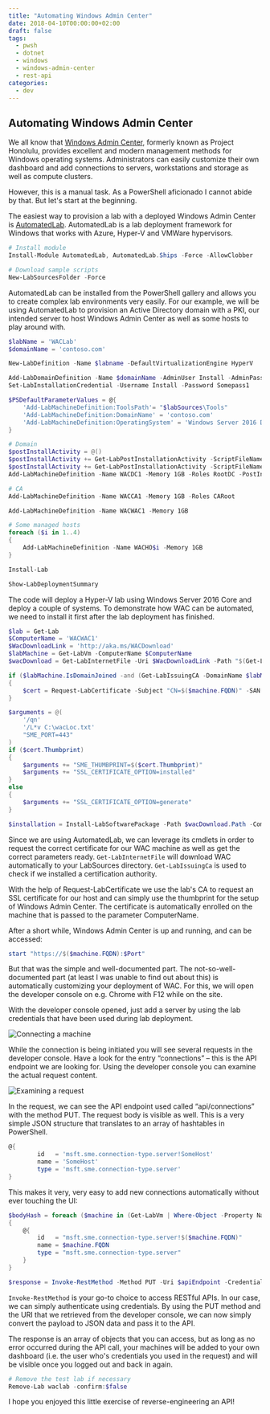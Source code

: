 ```yaml
---
title: "Automating Windows Admin Center"
date: 2018-04-10T00:00:00+02:00
draft: false
tags:
  - pwsh
  - dotnet
  - windows
  - windows-admin-center
  - rest-api
categories:
  - dev
---
```


## Automating Windows Admin Center

We all know that [Windows Admin Center](https://learn.microsoft.com/en-us/windows-server/manage/windows-admin-center/overview), formerly known as Project Honolulu, provides excellent and modern management methods for Windows operating systems. Administrators can easily customize their own dashboard and add connections to servers, workstations and storage as well as compute clusters.

However, this is a manual task. As a PowerShell aficionado I cannot abide by that. But let's start at the beginning.

The easiest way to provision a lab with a deployed Windows Admin Center is [AutomatedLab](https://automatedlab.org). AutomatedLab is a lab deployment framework for Windows that works with Azure, Hyper-V and VMWare hypervisors.

```powershell
# Install module
Install-Module AutomatedLab, AutomatedLab.Ships -Force -AllowClobber

# Download sample scripts
New-LabSourcesFolder -Force
```

AutomatedLab can be installed from the PowerShell gallery and allows you to create complex lab environments very easily. For our example, we will be using AutomatedLab to provision an Active Directory domain with a PKI, our intended server to host Windows Admin Center as well as some hosts to play around with.

```powershell
$labName = 'WACLab'
$domainName = 'contoso.com'

New-LabDefinition -Name $labname -DefaultVirtualizationEngine HyperV

Add-LabDomainDefinition -Name $domainName -AdminUser Install -AdminPassword Somepass1
Set-LabInstallationCredential -Username Install -Password Somepass1

$PSDefaultParameterValues = @{
    'Add-LabMachineDefinition:ToolsPath'= "$labSources\Tools"
    'Add-LabMachineDefinition:DomainName' = 'contoso.com'
    'Add-LabMachineDefinition:OperatingSystem' = 'Windows Server 2016 Datacenter'
}

# Domain
$postInstallActivity = @()
$postInstallActivity += Get-LabPostInstallationActivity -ScriptFileName 'New-ADLabAccounts 2.0.ps1' -DependencyFolder $labSources\PostInstallationActivities\PrepareFirstChildDomain
$postInstallActivity += Get-LabPostInstallationActivity -ScriptFileName PrepareRootDomain.ps1 -DependencyFolder $labSources\PostInstallationActivities\PrepareRootDomain
Add-LabMachineDefinition -Name WACDC1 -Memory 1GB -Roles RootDC -PostInstallationActivity $postInstallActivity

# CA
Add-LabMachineDefinition -Name WACCA1 -Memory 1GB -Roles CARoot

Add-LabMachineDefinition -Name WACWAC1 -Memory 1GB

# Some managed hosts
foreach ($i in 1..4)
{
    Add-LabMachineDefinition -Name WACHO$i -Memory 1GB
}

Install-Lab

Show-LabDeploymentSummary
```

The code will deploy a Hyper-V lab using Windows Server 2016 Core and deploy a couple of systems. To demonstrate how WAC can be automated, we need to install it first after the lab deployment has finished.

```powershell
$lab = Get-Lab
$ComputerName = 'WACWAC1'
$WacDownloadLink = 'http://aka.ms/WACDownload'
$labMachine = Get-LabVm -ComputerName $ComputerName
$wacDownload = Get-LabInternetFile -Uri $WacDownloadLink -Path "$(Get-LabSourcesLocationInternal -Local)\SoftwarePackages\WAC.msi" -PassThru -NoDisplay

if ($labMachine.IsDomainJoined -and (Get-LabIssuingCA -DomainName $labMachine.DomainName -ErrorAction SilentlyContinue) )
{
    $cert = Request-LabCertificate -Subject "CN=$($machine.FQDN)" -SAN $labMachine.Name -TemplateName WebServer -ComputerName $labMachine -PassThru -ErrorAction Stop
}

$arguments = @(
    '/qn'
    '/L*v C:\wacLoc.txt'
    "SME_PORT=443"
)
if ($cert.Thumbprint)
{
    $arguments += "SME_THUMBPRINT=$($cert.Thumbprint)"
    $arguments += "SSL_CERTIFICATE_OPTION=installed"
}
else
{
    $arguments += "SSL_CERTIFICATE_OPTION=generate"
}

$installation = Install-LabSoftwarePackage -Path $wacDownload.Path -CommandLine $($arguments -join ' ') -ComputerName $labMachine -ExpectedReturnCodes 0, 3010 -PassThru -NoDisplay
```

Since we are using AutomatedLab, we can leverage its cmdlets in order to request the correct certificate for our WAC machine as well as get the correct parameters ready. `Get-LabInternetFile` will download WAC automatically to your LabSources directory. `Get-LabIssuingCa` is used to check if we installed a certification authority.

With the help of Request-LabCertificate we use the lab's CA to request an SSL certificate for our host and can simply use the thumbprint for the setup of Windows Admin Center. The certificate is automatically enrolled on the machine that is passed to the parameter ComputerName.

After a short while, Windows Admin Center is up and running, and can be accessed:

```powershell
start "https://$($machine.FQDN):$Port"
```

But that was the simple and well-documented part. The not-so-well-documented part (at least I was unable to find out about this) is automatically customizing your deployment of WAC. For this, we will open the developer console on e.g. Chrome with F12 while on the site.

With the developer console opened, just add a server by using the lab credentials that have been used during lab deployment.

![Connecting a machine](/img/automating-windows-admin-center/WAC_AddServer.png)

While the connection is being initiated you will see several requests in the developer console. Have a look for the entry “connections” – this is the API endpoint we are looking for. Using the developer console you can examine the actual request content.

![Examining a request](/img/automating-windows-admin-center/WAC_Chrome.png)

In the request, we can see the API endpoint used called “api/connections” with the method PUT. The request body is visible as well. This is a very simple JSON structure that translates to an array of hashtables in PowerShell.

```powershell
@{
        id   = 'msft.sme.connection-type.server!SomeHost'
        name = 'SomeHost'
        type = 'msft.sme.connection-type.server'
}
```

This makes it very, very easy to add new connections automatically without ever touching the UI:

```powershell
$bodyHash = foreach ($machine in (Get-LabVm | Where-Object -Property Name -ne $ComputerName))
{
    @{
        id   = "msft.sme.connection-type.server!$($machine.FQDN)"
        name = $machine.FQDN
        type = "msft.sme.connection-type.server"
    }
}

$response = Invoke-RestMethod -Method PUT -Uri $apiEndpoint -Credential $labMachine.GetCredential($lab) -Body $($bodyHash | ConvertTo-Json) -ContentType application/json
```

`Invoke-RestMethod` is your go-to choice to access RESTful APIs. In our case, we can simply authenticate using credentials. By using the PUT method and the URI that we retrieved from the developer console, we can now simply convert the payload to JSON data and pass it to the API.

The response is an array of objects that you can access, but as long as no error occurred during the API call, your machines will be added to your own dashboard (i.e. the user who's credentials you used in the request) and will be visible once you logged out and back in again.

```powershell
# Remove the test lab if necessary
Remove-Lab waclab -confirm:$false
```

I hope you enjoyed this little exercise of reverse-engineering an API!
